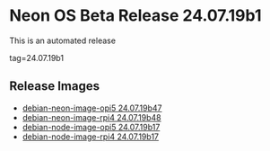 # Neon OS Beta Release 24.07.19b1
This is an automated release

tag=24.07.19b1

## Release Images
- [debian-neon-image-opi5 24.07.19b47](https://download.neonaiservices.com/neon_os/core/rpi4/dev/debian-neon-image-rpi4_2024-07-19_00_03.img.xz)
- [debian-neon-image-rpi4 24.07.19b48](https://download.neonaiservices.com/neon_os/core/rpi4/dev/debian-neon-image-rpi4_2024-07-19_00_03.img.xz)
- [debian-node-image-opi5 24.07.19b17](https://download.neonaiservices.com/neon_os/node/rpi4/dev/debian-node-image-rpi4_2024-07-19_00_33.img.xz)
- [debian-node-image-rpi4 24.07.19b17](https://download.neonaiservices.com/neon_os/node/rpi4/dev/debian-node-image-rpi4_2024-07-19_00_33.img.xz)
